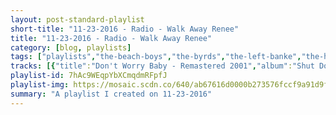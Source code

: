 ```yaml
---
layout: post-standard-playlist
short-title: "11-23-2016 - Radio - Walk Away Renee"
title: "11-23-2016 - Radio - Walk Away Renee"
category: [blog, playlists]
tags: ["playlists","the-beach-boys","the-byrds","the-left-banke","the-hollies","the-byrds","eternity's-children","strawberry-alarm-clock","friend-&-lover","the-byrds","the-association","johnny-rivers","the-pretty-things","margo-guryan","the-byrds","the-lemon-pipers","the-turtles","stone-poneys,-linda-ronstadt","the-buckinghams","marmalade","the-byrds","friend-&-lover","gary-puckett-&-the-union-gap","the-left-banke","the-byrds","the-association","the-beach-boys","eternity's-children","the-left-banke","the-nashville-teens","todd-rundgren","the-byrds","the-turtles","the-walker-brothers","friend-&-lover","the-mamas-&-the-papas","gary-puckett-&-the-union-gap","the-byrds","marmalade","the-lemon-pipers","the-association","the-turtles","the-byrds","strawberry-alarm-clock","eternity's-children","the-lemon-pipers","the-shadows-of-knight","the-byrds","chad-&-jeremy","eternity's-children","the-monkees","strawberry-alarm-clock","the-association","sagittarius","the-byrds","eternity's-children","the-association","the-byrds","strawberry-alarm-clock","jay-&-the-americans","the-left-banke","the-byrds","harry-nilsson","the-buckinghams","eternity's-children","the-byrds","gary-puckett-&-the-union-gap","jay-&-the-americans","the-byrds","the-montanas","eternity's-children","strawberry-alarm-clock","the-turtles","the-lemon-pipers","the-byrds","the-walker-brothers","the-beach-boys","the-byrds","the-byrds","eternity's-children","the-buckinghams","the-byrds","the-turtles","sagittarius","eternity's-children","marmalade","the-byrds","eternity's-children","jay-&-the-americans","the-byrds","the-byrds","eternity's-children","the-pretty-things","sonny-&-cher","it's-a-beautiful-day","the-beach-boys","the-byrds","eternity's-children","the-walker-brothers","the-byrds","the-byrds"]
tracks: [{"title":"Don't Worry Baby - Remastered 2001","album":"Shut Down, Vol. 2 (Remastered)","artists":"The Beach Boys"},{"title":"I'll Feel a Whole Lot Better","album":"Mr. Tambourine Man","artists":"The Byrds"},{"title":"Walk Away Renee","album":"There's Gonna Be A Storm - The Complete Recordings 1966-1969","artists":"The Left Banke"},{"title":"I'm Alive","album":"The Air That I Breathe - The Very Best of the Hollies","artists":"The Hollies"},{"title":"Ballad of Easy Rider","album":"Ballad Of Easy Rider","artists":"The Byrds"},{"title":"Look Away","album":"Timeless","artists":"Eternity's Children"},{"title":"Tomorrow","album":"Incense & Peppermints","artists":"Strawberry Alarm Clock"},{"title":"If Love Is In Your Heart","album":"Reach Out Of The Darkness","artists":"Friend & Lover"},{"title":"Eight Miles High","album":"Fifth Dimension","artists":"The Byrds"},{"title":"Time for Livin'","album":"Greatest Hits","artists":"The Association"},{"title":"Summer Rain - Remastered","album":"Realization","artists":"Johnny Rivers"},{"title":"S.F. Sorrow Is Born","album":"S.F. Sorrow","artists":"The Pretty Things"},{"title":"Sun","album":"Take A Picture","artists":"Margo Guryan"},{"title":"All I Really Want to Do","album":"Mr. Tambourine Man","artists":"The Byrds"},{"title":"Jelly Jungle (Of Orange Marmalade)","album":"The Best of the Lemon Pipers","artists":"The Lemon Pipers"},{"title":"It Ain't Me Babe","album":"Save the Turtles: the Turtles Greatest Hits","artists":"The Turtles"},{"title":"Different Drum","album":"Evergreen, Vol.2","artists":"Stone Poneys, Linda Ronstadt"},{"title":"Kind of a Drag","album":"Pop Classics Of The 60's","artists":"The Buckinghams"},{"title":"Wait for Me Marianne - Rerecorded","album":"Legends - Marmalade (DO NOT USE) [Rerecorded]","artists":"Marmalade"},{"title":"Get to You","album":"The Notorious Byrd Brothers","artists":"The Byrds"},{"title":"Ode To A Dandelion","album":"Reach Out Of The Darkness","artists":"Friend & Lover"},{"title":"Young Girl","album":"Young Girl: The Best Of Gary Puckett & The Union Gap","artists":"Gary Puckett & The Union Gap"},{"title":"Myrah","album":"There's Gonna Be A Storm - The Complete Recordings 1966-1969","artists":"The Left Banke"},{"title":"Hickory Wind","album":"Sweetheart Of The Rodeo","artists":"The Byrds"},{"title":"Cherish","album":"Just The Right Sound: The Association Anthology [Digital Version]","artists":"The Association"},{"title":"All I Wanna Do - Remastered 2009","album":"Sunflower","artists":"The Beach Boys"},{"title":"Rupert White - Stereo","album":"Eternity's Children","artists":"Eternity's Children"},{"title":"My Friend Today","album":"There's Gonna Be A Storm - The Complete Recordings 1966-1969","artists":"The Left Banke"},{"title":"All Along The Watchtower","album":"Rockin' Back To Tobacco Road","artists":"The Nashville Teens"},{"title":"When the Shit Hits the Fan / Sunset Blvd. - 2015 Remaster","album":"A Wizard / A True Star","artists":"Todd Rundgren"},{"title":"Draft Morning","album":"The Notorious Byrd Brothers","artists":"The Byrds"},{"title":"Me About You","album":"Happy Together","artists":"The Turtles"},{"title":"The Sun Ain't Gonna Shine Anymore","album":"After The Lights Go Out - The Best Of 1965 - 1967","artists":"The Walker Brothers"},{"title":"Zig Zag","album":"Reach Out Of The Darkness","artists":"Friend & Lover"},{"title":"San Francisco","album":"Colección Mitos The Mamas & The Papas","artists":"The Mamas & The Papas"},{"title":"Woman, Woman","album":"Young Girl: The Best Of Gary Puckett & The Union Gap","artists":"Gary Puckett & The Union Gap"},{"title":"Goin' Back","album":"The Notorious Byrd Brothers","artists":"The Byrds"},{"title":"Reflections Of My Life - Original recording","album":"Fine Cuts - The Best Of Marmalade (Original Recordings)","artists":"Marmalade"},{"title":"Rice Is Nice - Single Mix","album":"The Best of the Lemon Pipers","artists":"The Lemon Pipers"},{"title":"Everything That Touches You","album":"Greatest Hits","artists":"The Association"},{"title":"So Goes Love (Unissued Single) - Remastered","album":"All the Singles","artists":"The Turtles"},{"title":"What's Happening?","album":"Fifth Dimension","artists":"The Byrds"},{"title":"Incense And Peppermints","album":"Incense & Peppermints","artists":"Strawberry Alarm Clock"},{"title":"Your World","album":"Eternity's Children","artists":"Eternity's Children"},{"title":"Green Tambourine","album":"The Best of the Lemon Pipers","artists":"The Lemon Pipers"},{"title":"Bad Little Woman","album":"Dark Sides: The Best Of The Shadows Of Knight","artists":"The Shadows Of Knight"},{"title":"The Bells of Rhymney","album":"Mr. Tambourine Man","artists":"The Byrds"},{"title":"The Way You Look Tonight","album":"Distant Shores (Expanded)","artists":"Chad & Jeremy"},{"title":"Living Is Easy","album":"From Us Unto You: The Original Singles","artists":"Eternity's Children"},{"title":"Daydream Believer","album":"The Birds, The Bees, & The Monkees","artists":"The Monkees"},{"title":"Rainy Day Mushroom Pillow","album":"Incense & Peppermints","artists":"Strawberry Alarm Clock"},{"title":"Along Comes Mary","album":"Greatest Hits","artists":"The Association"},{"title":"Harvest Moon Rises","album":"The Kingdom Come","artists":"Sagittarius"},{"title":"It Won't Be Wrong","album":"Turn! Turn! Turn!","artists":"The Byrds"},{"title":"Laughing Girl","album":"From Us Unto You: The Original Singles","artists":"Eternity's Children"},{"title":"Never My Love - Single Edit Version, Overdub Mix","album":"Just The Right Sound: The Association Anthology [Digital Version]","artists":"The Association"},{"title":"5D (Fifth Dimension)","album":"Fifth Dimension","artists":"The Byrds"},{"title":"Hummin' Happy","album":"Incense And Peppermints","artists":"Strawberry Alarm Clock"},{"title":"Cara Mia","album":"Come A Little Bit Closer: The Best Of Jay & The Americans","artists":"Jay & The Americans"},{"title":"Desiree","album":"There's Gonna Be A Storm - The Complete Recordings 1966-1969","artists":"The Left Banke"},{"title":"The Christian Life","album":"Sweetheart Of The Rodeo","artists":"The Byrds"},{"title":"Everybody's Talkin' - From \"Midnight Cowboy\"","album":"Everybody's Talkin': The Very Best of Harry Nilsson","artists":"Harry Nilsson"},{"title":"We Were Living a Dream (Live)","album":"Up Close","artists":"The Buckinghams"},{"title":"When The World Turns","album":"Eternity's Children","artists":"Eternity's Children"},{"title":"The Times They Are A-Changin'","album":"Turn! Turn! Turn!","artists":"The Byrds"},{"title":"Lady Willpower","album":"Young Girl: The Best Of Gary Puckett & The Union Gap","artists":"Gary Puckett & The Union Gap"},{"title":"Do I Love You?","album":"Come A Little Bit Closer: The Best Of Jay & The Americans","artists":"Jay & The Americans"},{"title":"Blue Canadian Rockies","album":"Sweetheart Of The Rodeo","artists":"The Byrds"},{"title":"Let's Ride","album":"You've Got To Be Loved","artists":"The Montanas"},{"title":"Again Again - Mono","album":"Eternity's Children","artists":"Eternity's Children"},{"title":"Sitting On A Star","album":"Wake Up...It's Tomorrow","artists":"Strawberry Alarm Clock"},{"title":"Happy Together","album":"Happy Together","artists":"The Turtles"},{"title":"Ask Me If I Care","album":"Green Tambourine","artists":"The Lemon Pipers"},{"title":"Chimes of Freedom","album":"Mr. Tambourine Man","artists":"The Byrds"},{"title":"Nite Flights","album":"Nite Flights","artists":"The Walker Brothers"},{"title":"California Girls - Remix/Remastered 2001","album":"Summer Days (And Summer Nights) [Remastered]","artists":"The Beach Boys"},{"title":"Lay Down Your Weary Tune","album":"Turn! Turn! Turn!","artists":"The Byrds"},{"title":"Turn! Turn! Turn! (To Everything There Is a Season)","album":"Turn! Turn! Turn!","artists":"The Byrds"},{"title":"A Railroad Trestle In California","album":"From Us Unto You: The Original Singles","artists":"Eternity's Children"},{"title":"Don't You Care","album":"Mercy, Mercy, Mercy (A Collection)","artists":"The Buckinghams"},{"title":"My Back Pages","album":"Younger Than Yesterday","artists":"The Byrds"},{"title":"Person Without A Care","album":"Happy Together","artists":"The Turtles"},{"title":"Glass","album":"Present Tense (Expanded Edition)","artists":"Sagittarius"},{"title":"Gypsy Minstrel Man","album":"Eternity's Children","artists":"Eternity's Children"},{"title":"Some Other Guy - Original recording","album":"Reflections of The Marmalade (Original Recordings)","artists":"Marmalade"},{"title":"Renaissance Fair - Single Version","album":"Younger Than Yesterday","artists":"The Byrds"},{"title":"Flowers - Mono","album":"Eternity's Children","artists":"Eternity's Children"},{"title":"This Magic Moment","album":"Come A Little Bit Closer: The Best Of Jay & The Americans","artists":"Jay & The Americans"},{"title":"Have You Seen Her Face","album":"Younger Than Yesterday","artists":"The Byrds"},{"title":"You're Still On My Mind","album":"Sweetheart Of The Rodeo","artists":"The Byrds"},{"title":"Time and Place","album":"From Us Unto You: The Original Singles","artists":"Eternity's Children"},{"title":"Trust","album":"S.F. Sorrow","artists":"The Pretty Things"},{"title":"Baby Don't Go","album":"The Two Of Us","artists":"Sonny & Cher"},{"title":"Anytime","album":"Choice Quality Stuff / Anytime","artists":"It's A Beautiful Day"},{"title":"In My Room - Remastered","album":"Surfer Girl (Remastered)","artists":"The Beach Boys"},{"title":"Everybody's Been Burned - Single Version","album":"Younger Than Yesterday","artists":"The Byrds"},{"title":"Lifetime Day - Stereo","album":"Eternity's Children","artists":"Eternity's Children"},{"title":"Stand By Me","album":"The Sun Ain't Gonna Shine","artists":"The Walker Brothers"},{"title":"Mr. Spaceman","album":"Fifth Dimension","artists":"The Byrds"},{"title":"Mr. Tambourine Man","album":"Mr. Tambourine Man","artists":"The Byrds"}]
playlist-id: 7hAc9WEqpYbXCmqdmRFpfJ
playlist-img: https://mosaic.scdn.co/640/ab67616d0000b273576fccf9a91d9f7c808b8abdab67616d0000b27397f63f84ceeeb4f7b4f9b361ab67616d0000b273e9303d395184aab6ad4f0ea1ab67616d0000b273f4d30f8432920dda21183ce6
summary: "A playlist I created on 11-23-2016"
---
```

